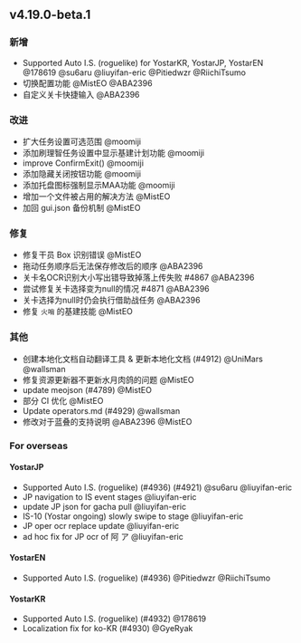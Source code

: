 ## v4.19.0-beta.1

### 新增

- Supported Auto I.S. (roguelike) for YostarKR, YostarJP, YostarEN @178619 @su6aru @liuyifan-eric @Pitiedwzr @RiichiTsumo
- 切换配置功能 @MistEO @ABA2396
- 自定义关卡快捷输入 @ABA2396

### 改进

- 扩大任务设置可选范围 @moomiji
- 添加刷理智任务设置中显示基建计划功能 @moomiji
- improve ConfirmExit() @moomiji
- 添加隐藏关闭按钮功能 @moomiji
- 添加托盘图标强制显示MAA功能 @moomiji
- 增加一个文件被占用的解决方法 @MistEO
- 加回 gui.json 备份机制 @MistEO

### 修复

- 修复干员 Box 识别错误 @MistEO
- 拖动任务顺序后无法保存修改后的顺序 @ABA2396
- 关卡名OCR识别大小写出错导致掉落上传失败 #4867 @ABA2396
- 尝试修复关卡选择变为null的情况 #4871 @ABA2396
- 关卡选择为null时仍会执行借助战任务 @ABA2396
- 修复 `火哨` 的基建技能 @MistEO

### 其他

- 创建本地化文档自动翻译工具 & 更新本地化文档 (#4912) @UniMars @wallsman
- 修复资源更新器不更新水月肉鸽的问题 @MistEO
- update meojson (#4789) @MistEO
- 部分 CI 优化 @MistEO
- Update operators.md (#4929) @wallsman
- 修改对于蓝叠的支持说明 @ABA2396 @MistEO

### For overseas

#### YostarJP

- Supported Auto I.S. (roguelike) (#4936) (#4921) @su6aru @liuyifan-eric
- JP navigation to IS event stages @liuyifan-eric
- update JP json for gacha pull @liuyifan-eric
- IS-10 (Yostar ongoing) slowly swipe to stage @liuyifan-eric
- JP oper ocr replace update @liuyifan-eric
- ad hoc fix for JP ocr of 阿 ア @liuyifan-eric

#### YostarEN

- Supported Auto I.S. (roguelike) (#4936) @Pitiedwzr @RiichiTsumo

#### YostarKR

- Supported Auto I.S. (roguelike) (#4932) @178619
- Localization fix for ko-KR (#4930) @GyeRyak
